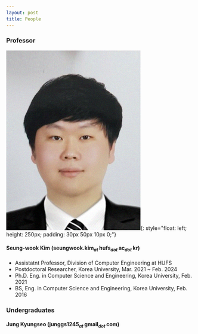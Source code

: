 ```yaml
---
layout: post
title: People
---
```


<!--
This is comment
-->

<!--
Always check singular or plural according to the number of people
-->

### Professor

![Professor](swk.png){: style="float: left; height: 250px; padding: 30px 50px 10px 0;"}
#### Seung-wook Kim (seungwook.kim<sub><i>at </i></sub>hufs<sub><i>dot </i></sub>ac<sub><i>dot </i></sub>kr) 
 * Assistatnt Professor, Division of Computer Engineering at HUFS
 * Postdoctoral Researcher, Korea University, Mar. 2021 ~ Feb. 2024
 * Ph.D. Eng. in Computer Science and Engineering, Korea University, Feb. 2021
 * BS, Eng. in Computer Science and Engineering, Korea University, Feb. 2016

### Undergraduates

#### Jung Kyungseo (junggs1245<sub><i>at </i></sub>gmail<sub><i>dot </i></sub>com) 


